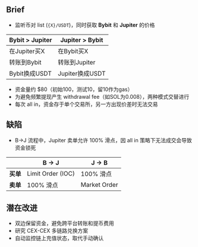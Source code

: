 ## Brief

- 监听币对 list (`{X}/USDT`)，同时获取 **Bybit** 和 **Jupiter** 的价格

| Bybit > Jupiter | Jupiter > Bybit |
|-----------------|-----------------|
| 在Jupiter买X | 在Bybit买X |
| 转账到Bybit | 转账到Jupiter |
| Bybit换成USDT | Jupiter换成USDT |

- 资金量约 \$80（初始100，测试10，留10作为gas）  
- 为避免频繁提现产生 withdrawal fee（如SOL为0.008），两种模式交替进行  
- 每次 all in，资金存于单个交易所，另一方出现价差时无法交易

## 缺陷

- B→J 流程中，Jupiter 卖单允许 100% 滑点，因 all in 策略下无法成交会导致资金锁死

|  | B → J | J → B |
|------|--------------|--------------|
| **买单** | Limit Order (IOC) | 100% 滑点 |
| **卖单** | 100% 滑点 | Market Order |

## 潜在改进

- 双边保留资金，避免跨平台转账和提币费用
- 研究 CEX-CEX 多链路兑换方案
- 自动监控链上充值状态，取代手动确认

